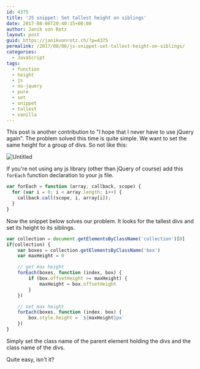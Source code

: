 ```yaml
---
id: 4375
title: 'JS snippet: Set tallest height on siblings'
date: 2017-08-06T20:40:15+00:00
author: Janik von Rotz
layout: post
guid: https://janikvonrotz.ch/?p=4375
permalink: /2017/08/06/js-snippet-set-tallest-height-on-siblings/
categories:
  - JavaScript
tags:
  - function
  - height
  - js
  - no-jquery
  - pure
  - set
  - snippet
  - tallest
  - vanilla
---
```

This post is another contribution to "I hope that I never have to use jQuery again". The problem solved this time is quite simple. We want to set the same height for a group of divs. So not like this:

![Untitled](https://janikvonrotz.ch/wp-content/uploads/2017/07/Not-equal-heights-on-divs.png)

<!--more-->

If you're not using any js library (other than jQuery of course) add this `forEach` function declaration to your js file.

```js
var forEach = function (array, callback, scope) {
  for (var i = 0; i < array.length; i++) {
    callback.call(scope, i, array[i]); 
  }
}
```

Now the snippet below solves our problem. It looks for the tallest divs and set its height to its siblings.

```js
var collection = document.getElementsByClassName('collection')[0]
if(collection) {
    var boxes = collection.getElementsByClassName('box')
    var maxHeight = 0

    // get max height
    forEach(boxes, function (index, box) {
        if (box.offsetHeight >= maxHeight) {
            maxHeight = box.offsetHeight
        }
    })

    // set max height
    forEach(boxes, function (index, box) {
        box.style.height = `${maxHeight}px`
    })
}
```

Simply set the class name of the parent element holding the divs and the class name of the divs.

Quite easy, isn't it?